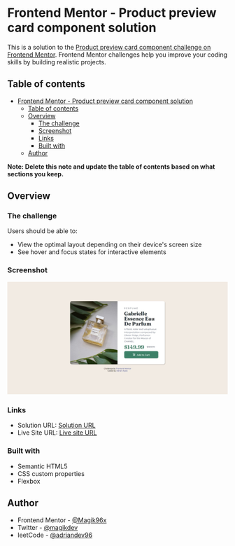 # Frontend Mentor - Product preview card component solution

This is a solution to the [Product preview card component challenge on Frontend Mentor](https://www.frontendmentor.io/challenges/product-preview-card-component-GO7UmttRfa). Frontend Mentor challenges help you improve your coding skills by building realistic projects. 

## Table of contents

- [Frontend Mentor - Product preview card component solution](#frontend-mentor---product-preview-card-component-solution)
  - [Table of contents](#table-of-contents)
  - [Overview](#overview)
    - [The challenge](#the-challenge)
    - [Screenshot](#screenshot)
    - [Links](#links)
    - [Built with](#built-with)
  - [Author](#author)

**Note: Delete this note and update the table of contents based on what sections you keep.**

## Overview

### The challenge

Users should be able to:

- View the optimal layout depending on their device's screen size
- See hover and focus states for interactive elements

### Screenshot

![](./screenshot.jpeg)

### Links

- Solution URL: [Solution URL](https://www.frontendmentor.io/solutions/responsive-design-with-semantic-html-and-flexbox-css-0qFtGITUEX)
- Live Site URL: [Live site URL](https://product-preview-card-component-mu-gilt.vercel.app/)

### Built with

- Semantic HTML5
- CSS custom properties
- Flexbox

## Author

- Frontend Mentor - [@Magik96x](https://www.frontendmentor.io/profile/Magik96x)
- Twitter -         [@magikdev](https://www.twitter.com/magikdev)
- leetCode -        [@adriandev96](https://leetcode.com/adriandev96/)
